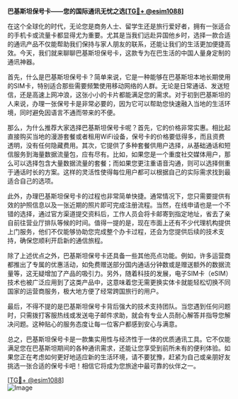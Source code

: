 **巴基斯坦保号卡——您的国际通讯无忧之选[[TG💪+ @esim1088](https://t.me/s/esim1088)]**

在这个全球化的时代，无论您是商务人士、留学生还是旅行爱好者，拥有一张适合的手机卡或流量卡都显得尤为重要。尤其是当我们远赴异国他乡时，选择一款合适的通讯产品不仅能帮助我们保持与家人朋友的联系，还能让我们的生活更加便捷高效。今天，我们就来聊聊巴基斯坦保号卡，这款专为在巴生活的中国人量身定制的通讯神器。

首先，什么是巴基斯坦保号卡？简单来说，它是一种能够在巴基斯坦本地长期使用的SIM卡，特别适合那些需要频繁使用移动网络的人群。无论是日常通话、发送短信，还是高速上网冲浪，这张小小的卡片都能满足您的需求。对于初到巴基斯坦的人来说，办理一张保号卡是非常必要的，因为它可以帮助您快速融入当地的生活环境，同时避免因语言不通而带来的不便。

那么，为什么推荐大家选择巴基斯坦保号卡呢？首先，它的价格非常实惠。相比起直接购买当地的漫游套餐或者租用WiFi设备，保号卡的价格要低得多，而且资费透明，没有任何隐藏费用。其次，它提供了多种套餐供用户选择，从基础通话和短信服务到海量数据流量包，应有尽有。比如，如果您是一个重度社交媒体用户，那么可以选择包含大量数据流量的套餐；而如果您更注重语音沟通，则可以选择侧重于通话时长的方案。这样的灵活性使得每位用户都可以根据自己的实际需求找到最适合自己的选项。

此外，办理巴基斯坦保号卡的过程也非常简单快捷。通常情况下，您只需要提供有效的护照信息以及一张近期的照片即可完成注册流程。当然，在线申请也是一个不错的选择，通过官方渠道提交资料后，工作人员会将卡邮寄到指定地址，省去了亲自前往营业厅排队等候的时间。值得一提的是，现在市面上还有不少代理机构提供上门服务，他们不仅能够协助您完成整个办卡过程，还会为您提供后续的技术支持，确保您顺利开启新的通信旅程。

除了上述优点之外，巴基斯坦保号卡还具备一些其他亮点功能。例如，许多运营商都推出了专属的优惠活动，如免费赠送部分国内通话分钟数或是赠送额外的数据流量等，这无疑增加了产品的吸引力。另外，随着科技的发展，电子SIM卡（eSIM）技术也被广泛应用到了这类产品中，这意味着您无需更换实体卡就能轻松切换不同国家的运营商服务，极大地方便了经常跨国旅行的用户。

最后，不得不提的是巴基斯坦保号卡背后强大的技术支持团队。当您遇到任何问题时，只需拨打客服热线或发送电子邮件求助，就会有专业人员耐心解答并指导您解决问题。这种贴心的服务态度让每一位客户都感到安心与满意。

总之，巴基斯坦保号卡是一款集实用性与经济性于一体的优质通讯工具。它不仅能满足您在巴基斯坦期间的各种通讯需求，还能让您享受到前所未有的便利体验。如果您正在考虑如何更好地适应新的生活环境，请不要犹豫，赶紧为自己或亲朋好友挑选一张合适的保号卡吧！相信它将成为您旅途中最可靠的伙伴之一。

[[TG💪+ @esim1088](https://t.me/s/esim1088)]  
![Image](https://i.postimg.cc/4NQfJmqS/Snipaste-2025-05-13-00-14-12.png)